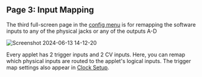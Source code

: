## Page 3: Input Mapping

The third full-screen page in the [config menu](Hemisphere-Config) is for remapping the software inputs to any of the physical jacks or any of the outputs A-D

![Screenshot 2024-06-13 14-12-20](https://github.com/djphazer/O_C-Phazerville/assets/109086194/cb3b940c-c975-43ce-af30-54436ed1297b)

Every applet has 2 trigger inputs and 2 CV inputs. Here, you can remap which physical inputs are routed to the applet's logical inputs. The trigger map settings also appear in [Clock Setup](Clock-Setup).
